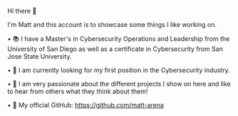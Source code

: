 Hi there 👋

I'm Matt and this account is to showcase some things I like working on.

• 📚 I have a Master's in Cybersecurity Operations and Leadership from the University of San Diego as well as a certificate in Cybersecurity from San Jose State University.

• 💼 I am currently looking for my first position in the Cybersecurity industry.

• 💪 I am very passionate about the different projects I show on here and like to hear from others what they think about them!

• 🎁 My official GitHub: https://github.com/matt-arena
